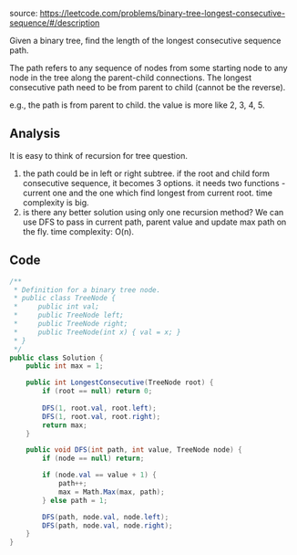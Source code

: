 source: https://leetcode.com/problems/binary-tree-longest-consecutive-sequence/#/description

Given a binary tree, find the length of the longest consecutive sequence path.

The path refers to any sequence of nodes from some starting node to any node in the tree along the parent-child connections. 
The longest consecutive path need to be from parent to child (cannot be the reverse).

e.g., the path is from parent to child. the value is more like 2, 3, 4, 5.

## Analysis
It is easy to think of recursion for tree question.

1. the path could be in left or right subtree. if the root and child form consecutive sequence, it becomes 3 options. 
  it needs two functions - current one and the one which find longest from current root. time complexity is big.
2. is there any better solution using only one recursion method?
  We can use DFS to pass in current path, parent value and update max path on the fly. time complexity: O(n).

## Code
```c#
/**
 * Definition for a binary tree node.
 * public class TreeNode {
 *     public int val;
 *     public TreeNode left;
 *     public TreeNode right;
 *     public TreeNode(int x) { val = x; }
 * }
 */
public class Solution {
	public int max = 1;

    public int LongestConsecutive(TreeNode root) {
    	if (root == null) return 0;
    	
        DFS(1, root.val, root.left);
        DFS(1, root.val, root.right);
        return max;
    }

    public void DFS(int path, int value, TreeNode node) {
    	if (node == null) return;

    	if (node.val == value + 1) {
    		path++;
    		max = Math.Max(max, path);
    	} else path = 1;

    	DFS(path, node.val, node.left);
    	DFS(path, node.val, node.right);
    }
}
```
